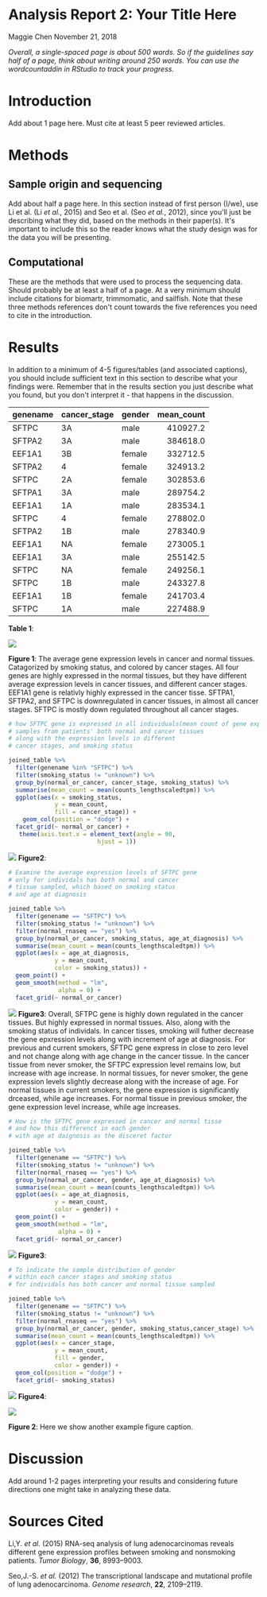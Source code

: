 Analysis Report 2: Your Title Here
================
Maggie Chen
November 21, 2018

*Overall, a single-spaced page is about 500 words. So if the guidelines say half of a page, think about writing around 250 words. You can use the wordcountaddin in RStudio to track your progress.*

Introduction
============

Add about 1 page here. Must cite at least 5 peer reviewed articles.

Methods
=======

Sample origin and sequencing
----------------------------

Add about half a page here. In this section instead of first person (I/we), use Li et al. (Li *et al.*, 2015) and Seo et al. (Seo *et al.*, 2012), since you'll just be describing what they did, based on the methods in their paper(s). It's important to include this so the reader knows what the study design was for the data you will be presenting.

Computational
-------------

These are the methods that were used to process the sequencing data. Should probably be at least a half of a page. At a very minimum should include citations for biomartr, trimmomatic, and sailfish. Note that these three methods references don't count towards the five references you need to cite in the introduction.

Results
=======

In addition to a minimum of 4-5 figures/tables (and associated captions), you should include sufficient text in this section to describe what your findings were. Remember that in the results section you just describe what you found, but you don't interpret it - that happens in the discussion.

| genename | cancer\_stage | gender |  mean\_count|
|:---------|:--------------|:-------|------------:|
| SFTPC    | 3A            | male   |     410927.2|
| SFTPA2   | 3A            | male   |     384618.0|
| EEF1A1   | 3B            | female |     332712.5|
| SFTPA2   | 4             | female |     324913.2|
| SFTPC    | 2A            | female |     302853.6|
| SFTPA1   | 3A            | male   |     289754.2|
| EEF1A1   | 1A            | male   |     283534.1|
| SFTPC    | 4             | female |     278802.0|
| SFTPA2   | 1B            | male   |     278340.9|
| EEF1A1   | NA            | female |     273005.1|
| EEF1A1   | 3A            | male   |     255142.5|
| SFTPC    | NA            | female |     249256.1|
| SFTPC    | 1B            | male   |     243327.8|
| EEF1A1   | 1B            | female |     241703.4|
| SFTPC    | 1A            | male   |     227488.9|

**Table 1**:

![](Analysis_Report_02_RNASeq_files/figure-markdown_github/make-barplot-of-highly-expressed-genes-1.png)

**Figure 1**: The average gene expression levels in cancer and normal tissues. Catagorized by smoking status, and colored by cancer stages. All four genes are highly expressed in the normal tissues, but they have different average expression levels in cancer tissues, and different cancer stages. EEF1A1 gene is relativly highly expressed in the cancer tisse. SFTPA1, SFTPA2, and SFTPC is downregulated in cancer tissues, in almost all cancer stages. SFTPC is mostly down regulated throughout all cancer stages.

``` r
# how SFTPC gene is expressed in all individuals(mean count of gene expression)
# samples from patients' both normal and cancer tissues
# along with the expression levels in different 
# cancer stages, and smoking status

joined_table %>%
  filter(genename %in% "SFTPC") %>%
  filter(smoking_status != "unknown") %>%
  group_by(normal_or_cancer, cancer_stage, smoking_status) %>%
  summarise(mean_count = mean(counts_lengthscaledtpm)) %>%
  ggplot(aes(x = smoking_status,
             y = mean_count,
             fill = cancer_stage)) +
    geom_col(position = "dodge") +
  facet_grid(~ normal_or_cancer) +
   theme(axis.text.x = element_text(angle = 90,
                         hjust = 1))
```

![](Analysis_Report_02_RNASeq_files/figure-markdown_github/barplot-of-SFTPC-expression-levels-smoking-cancer_stage-1.png) **Figure2**:

``` r
# Examine the average expression levels of SFTPC gene
# only for individals has both normal and cancer 
# tissue sampled, which based on smoking status
# and age at diagnosis

joined_table %>%
  filter(genename == "SFTPC") %>%
  filter(smoking_status != "unknown") %>%
  filter(normal_rnaseq == "yes") %>%
  group_by(normal_or_cancer, smoking_status, age_at_diagnosis) %>%
  summarise(mean_count = mean(counts_lengthscaledtpm)) %>%
  ggplot(aes(x = age_at_diagnosis,
             y = mean_count,
             color = smoking_status)) +
  geom_point() +
  geom_smooth(method = "lm",
              alpha = 0) +
  facet_grid(~ normal_or_cancer)
```

![](Analysis_Report_02_RNASeq_files/figure-markdown_github/scatterplot-of-SFTPC-expression-smoking-age-1.png) **Figure3**: Overall, SFTPC gene is highly down regulated in the cancer tissues. But highly expressed in normal tissues. Also, along with the smoking status of individals. In cancer tisses, smoking will futher decrease the gene epxression levels along with increment of age at diagnosis. For previous and current smokers, SFTPC gene express in close to zero level and not change along with age change in the cancer tissue. In the cancer tissue from never smoker, the SFTPC expression level remains low, but increase with age increase. In normal tissues, for never smoker, the gene expression levels slightly decrease along with the increase of age. For normal tissues in current smokers, the gene expression is significantly drceased, while age increases. For normal tissue in previous smoker, the gene expression level increase, while age increases.

``` r
# How is the SFTPC gene expressed in cancer and normal tisse
# and how this differenct in each gender
# with age at daignosis as the disceret factor

joined_table %>%
  filter(genename == "SFTPC") %>%
  filter(smoking_status != "unknown") %>%
  filter(normal_rnaseq == "yes") %>%
  group_by(normal_or_cancer, gender, age_at_diagnosis) %>%
  summarise(mean_count = mean(counts_lengthscaledtpm)) %>%
  ggplot(aes(x = age_at_diagnosis,
             y = mean_count,
             color = gender)) +
  geom_point() +
  geom_smooth(method = "lm",
              alpha = 0) +
  facet_grid(~ normal_or_cancer)
```

![](Analysis_Report_02_RNASeq_files/figure-markdown_github/scatterplot-of-SFTPC-gene-expression-gender-age-1.png) **Figure3**:

``` r
# To indicate the sample distribution of gender
# within each cancer stages and smoking status
# for individals has both cancer and normal tissue sampled

joined_table %>%
  filter(genename == "SFTPC") %>%
  filter(smoking_status != "unknown") %>%
  filter(normal_rnaseq == "yes") %>%
  group_by(normal_or_cancer, gender, smoking_status,cancer_stage) %>%
  summarise(mean_count = mean(counts_lengthscaledtpm)) %>%
  ggplot(aes(x = cancer_stage,
             y = mean_count,
             fill = gender,
             color = gender)) +
  geom_col(position = "dodge") +
  facet_grid(~ smoking_status)
```

![](Analysis_Report_02_RNASeq_files/figure-markdown_github/barplot-of-sample-dsitribution-in-gender-1.png) **Figure4**:

![](Analysis_Report_02_RNASeq_files/figure-markdown_github/make-boxplot-of-highly-expressed-genes-1.png)

**Figure 2**: Here we show another example figure caption.

Discussion
==========

Add around 1-2 pages interpreting your results and considering future directions one might take in analyzing these data.

Sources Cited
=============

Li,Y. *et al.* (2015) RNA-seq analysis of lung adenocarcinomas reveals different gene expression profiles between smoking and nonsmoking patients. *Tumor Biology*, **36**, 8993–9003.

Seo,J.-S. *et al.* (2012) The transcriptional landscape and mutational profile of lung adenocarcinoma. *Genome research*, **22**, 2109–2119.
